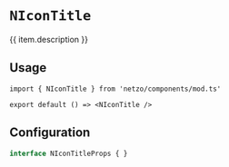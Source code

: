 <script setup>
import SectionDocsCards from '@theme/components/sections/SectionDocsCards.vue'
import en from '~/locales/en.js'
const item = en.components.find(({ uid }) => uid === 'icontitle')
</script>

<div class="mb-5 w-75px h-75px"  :class="item.icon" />

# `NIconTitle`

{{ item.description }}

## Usage

```tsx
import { NIconTitle } from 'netzo/components/mod.ts'

export default () => <NIconTitle />
```

## Configuration

```ts
interface NIconTitleProps { }
```

